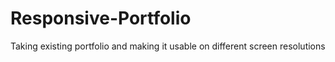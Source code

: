 # Responsive-Portfolio
Taking existing portfolio and making it usable on different screen resolutions
